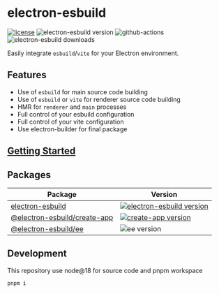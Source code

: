 # electron-esbuild

[![license](https://img.shields.io/badge/license-MIT-blue.svg)](https://github.com/Kiyozz/electron-esbuild/blob/HEAD/LICENSE)
![electron-esbuild version](https://img.shields.io/npm/v/electron-esbuild.svg?label=%20)
![github-actions](https://github.com/Kiyozz/electron-esbuild/workflows/CI/badge.svg)
![electron-esbuild downloads](https://img.shields.io/npm/dm/electron-esbuild.svg)

Easily integrate `esbuild`/`vite` for your Electron environment.

## Features

- Use of `esbuild` for main source code building
- Use of `esbuild` or `vite` for renderer source code building
- HMR for `renderer` and `main` processes
- Full control of your esbuild configuration
- Full control of your vite configuration
- Use electron-builder for final package

## [Getting Started](packages/electron-esbuild/README.md)

## Packages

| Package                                             | Version                                                                                                                            |
| --------------------------------------------------- | ---------------------------------------------------------------------------------------------------------------------------------- |
| [electron-esbuild](packages/electron-esbuild)       | [![electron-esbuild version](https://img.shields.io/npm/v/electron-esbuild.svg?label=%20)](packages/electron-esbuild/CHANGELOG.md) |
| [@electron-esbuild/create-app](packages/create-app) | [![create-app version](https://img.shields.io/npm/v/@electron-esbuild/create-app.svg?label=%20)](packages/create-app/CHANGELOG.md) |
| [@electron-esbuild/ee](packages/ee)                 | ![ee version](https://img.shields.io/npm/v/@electron-esbuild/ee.svg?label=%20)                                                     |

## Development

This repository use node@18 for source code and pnpm workspace

```shell
pnpm i
```
